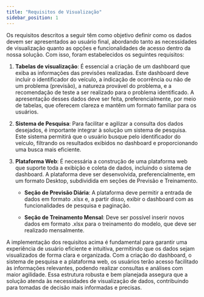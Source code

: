```yaml
---
title: "Requisitos de Visualização"
sidebar_position: 1
---
```


Os requisitos descritos a seguir têm como objetivo definir como os dados devem ser apresentados ao usuário final, abordando tanto as necessidades de visualização quanto as opções e funcionalidades de acesso dentro da nossa solução. Com isso, foram estabelecidos os seguintes requisitos:

1. **Tabelas de visualização**: É essencial a criação de um dashboard que exiba as informações das previsões realizadas. Este dashboard deve incluir o identificador do veículo, a indicação de ocorrência ou não de um problema (previsão), a natureza provável do problema, e a recomendação de teste a ser realizado para o problema identificado. A apresentação desses dados deve ser feita, preferencialmente, por meio de tabelas, que oferecem clareza e mantêm um formato familiar para os usuários.

2. **Sistema de Pesquisa**: Para facilitar e agilizar a consulta dos dados desejados, é importante integrar à solução um sistema de pesquisa. Este sistema permitirá que o usuário busque pelo identificador do veículo, filtrando os resultados exibidos no dashboard e proporcionando uma busca mais eficiente.

3. **Plataforma Web**: É necessária a construção de uma plataforma web que suporte toda a exibição e coleta de dados, incluindo o sistema de dashboard. A plataforma deve ser desenvolvida, preferencialmente, em um formato Desktop, subdividida em seções de Previsão e Treinamento. 

   - **Seção de Previsão Diária**: A plataforma deve permitir a entrada de dados em formato .xlsx e, a partir disso, exibir o dashboard com as funcionalidades de pesquisa e paginação.

   - **Seção de Treinamento Mensal**: Deve ser possível inserir novos dados em formato .xlsx para o treinamento do modelo, que deve ser realizado mensalmente.

A implementação dos requisitos acima é fundamental para garantir uma experiência de usuário eficiente e intuitiva, permitindo que os dados sejam visualizados de forma clara e organizada. Com a criação do dashboard, o sistema de pesquisa e a plataforma web, os usuários terão acesso facilitado às informações relevantes, podendo realizar consultas e análises com maior agilidade. Essa estrutura robusta e bem planejada assegura que a solução atenda às necessidades de visualização de dados, contribuindo para tomadas de decisão mais informadas e precisas.
